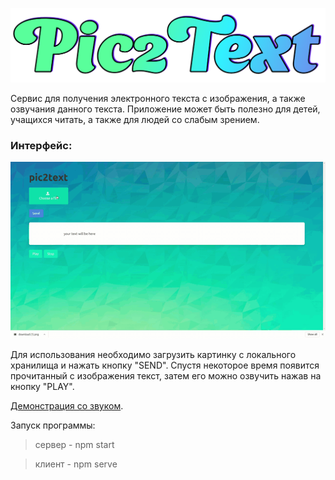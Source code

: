 ![screenshot](readme-assets/Logo4.png)


Сервис для получения электронного текста с изображения, а также озвучания данного текста.
Приложение может быть полезно для детей, учащихся читать, а также для людей со слабым зрением.

### Интерфейс:
![screenshot](readme-assets/Demo.gif)

Для использования необходимо загрузить картинку с локального хранилища и нажать кнопку "SEND".
Спустя некоторое время появится прочитанный с изображения текст, затем его можно озвучить нажав на кнопку "PLAY".

[Демонстрация со звуком](https://www.youtube.com/watch?v=HBwZX0W-y10).

Запуск программы:

> сервер - npm start

> клиент - npm serve
